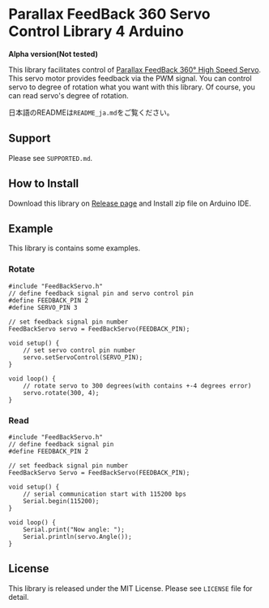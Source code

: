 Parallax FeedBack 360 Servo Control Library 4 Arduino
=====

**Alpha version(Not tested)**

This library facilitates control of [Parallax FeedBack 360° High Speed Servo](https://www.parallax.com/product/900-00360). This servo motor provides feedback via the PWM signal. You can control servo to degree of rotation what you want with this library. Of course, you can read servo's degree of rotation.

日本語のREADMEは`README_ja.md`をご覧ください。

## Support
Please see `SUPPORTED.md`.

## How to Install
Download this library on [Release page](https://github.com/HyodaKazuaki/) and Install zip file on Arduino IDE.

## Example
This library is contains some examples.
### Rotate
```arduino
#include "FeedBackServo.h"
// define feedback signal pin and servo control pin
#define FEEDBACK_PIN 2
#define SERVO_PIN 3

// set feedback signal pin number
FeedBackServo servo = FeedBackServo(FEEDBACK_PIN);

void setup() {
    // set servo control pin number
    servo.setServoControl(SERVO_PIN);
}

void loop() {
    // rotate servo to 300 degrees(with contains +-4 degrees error)
    servo.rotate(300, 4);
}
```
### Read
```arduino
#include "FeedBackServo.h"
// define feedback signal pin
#define FEEDBACK_PIN 2

// set feedback signal pin number
FeedBackServo Servo = FeedBackServo(FEEDBACK_PIN);

void setup() {
    // serial communication start with 115200 bps
    Serial.begin(115200);
}

void loop() {
    Serial.print("Now angle: ");
    Serial.println(servo.Angle());
}
```

## License
This library is released under the MIT License.
Please see `LICENSE` file for detail.